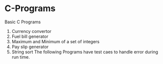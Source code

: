 # C-Programs
Basic C Programs 
1. Currency convertor
2. Fuel bill generator
3. Maximum and Minimum of a set of integers
4. Pay slip generator
5. String sort
The following Programs have test caes to handle error during run time.
